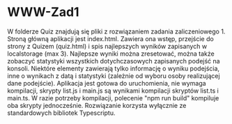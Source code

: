 # WWW-Zad1

W folderze Quiz znajdują się pliki z rozwiązaniem zadania zaliczeniowego 1.
Stroną główną aplikacji jest index.html. Zawiera ona wstęp, przejście do strony z Quizem (quiz.html) i spis najlepszych wyników zapisanych w localstorage (max 3).
Najlepsze wyniki można zresetować, można także zobaczyć statystyki wszystkich dotychczasowych zapisanych podejść na konsoli.
Niektóre elementy zawierają tylko informację o wyniku podejścia, inne o wynikach z datą i statystyki (zależnie od wyboru osoby realizującej dane podejście).
Aplikacja jest gotowa do uruchomienia, nie wymaga kompilacji, skrypty list.js i main.js są wynikami kompilacji skryptów list.ts i main.ts.
W razie potrzeby kompilacji, polecenie "npm run build" kompiluje oba skrypty jednocześnie.
Rozwiązanie korzysta wyłącznie ze standardowych bibliotek Typescriptu.
